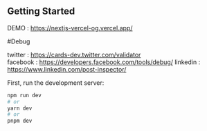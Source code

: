 ## Getting Started

DEMO : https://nextjs-vercel-og.vercel.app/

#Debug

twitter : https://cards-dev.twitter.com/validator	
facebook : https://developers.facebook.com/tools/debug/
linkedin : https://www.linkedin.com/post-inspector/

First, run the development server:

```bash
npm run dev
# or
yarn dev
# or
pnpm dev
```


